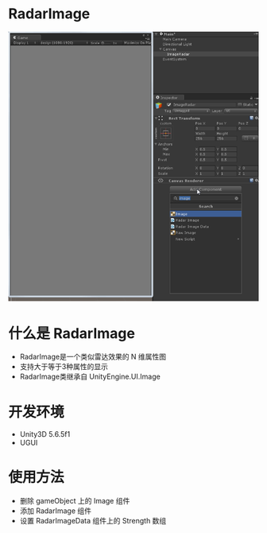 # RadarImage
![image](https://github.com/yizhengtutu/RadarImage/blob/master/UnityRadarImageSettings.gif)

# 什么是 RadarImage
- RadarImage是一个类似雷达效果的 N 维属性图
- 支持大于等于3种属性的显示
- RadarImage类继承自 UnityEngine.UI.Image

# 开发环境
- Unity3D 5.6.5f1
- UGUI

# 使用方法
- 删除 gameObject 上的 Image 组件
- 添加 RadarImage 组件
- 设置 RadarImageData 组件上的 Strength 数组
